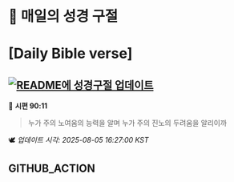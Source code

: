 # 🙏 매일의 성경 구절
# [Daily Bible verse]
## [![README에 성경구절 업데이트](https://github.com/DONGSUKA/first_test/actions/workflows/update-readme-bible.yml/badge.svg)](https://github.com/DONGSUKA/first_test/actions/workflows/update-readme-bible.yml)
<!-- START_BIBLE_VERSE -->
📖 **시편 90:11**
> 누가 주의 노여움의 능력을 알며 누가 주의 진노의 두려움을 알리이까

🕊️ _업데이트 시각: 2025-08-05 16:27:00 KST_
  <!-- END_BIBLE_VERSE -->
## GITHUB_ACTION

